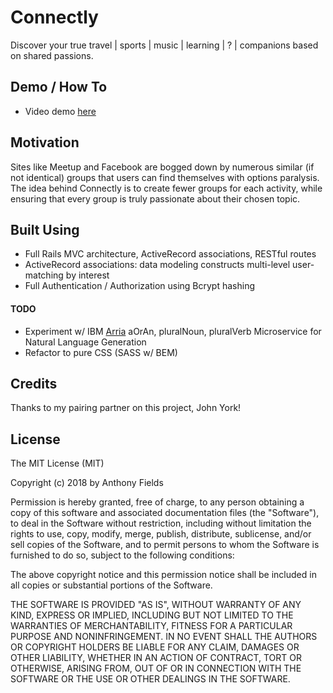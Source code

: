 # Connectly
Discover your true travel | sports | music | learning | ? | companions based on shared passions.

## Demo / How To

* Video demo [here](https://www.youtube.com/watch?v=O7oKxrhMfm4&feature=youtu.be)

## Motivation
Sites like Meetup and Facebook are bogged down by numerous similar (if not identical) groups that users can find themselves with options paralysis. The idea behind Connectly is to create fewer groups for each activity, while ensuring that every group is truly passionate about their chosen topic.

## Built Using
* Full Rails MVC architecture, ActiveRecord associations, RESTful routes
* ActiveRecord associations: data modeling constructs multi-level user-matching by interest
* Full Authentication / Authorization using Bcrypt hashing

#### TODO
* Experiment w/ IBM [Arria](https://nlgapi.arria.com/#/microservices/aOrAn) aOrAn, pluralNoun, pluralVerb Microservice for Natural Language Generation
* Refactor to pure CSS (SASS w/ BEM)

## Credits
Thanks to my pairing partner on this project, John York!

## License
The MIT License (MIT)

Copyright (c) 2018 by Anthony Fields

Permission is hereby granted, free of charge, to any person obtaining a copy of this software and associated documentation files (the "Software"), to deal in the Software without restriction, including without limitation the rights to use, copy, modify, merge, publish, distribute, sublicense, and/or sell copies of the Software, and to permit persons to whom the Software is furnished to do so, subject to the following conditions:

The above copyright notice and this permission notice shall be included in all copies or substantial portions of the Software.

THE SOFTWARE IS PROVIDED "AS IS", WITHOUT WARRANTY OF ANY KIND, EXPRESS OR IMPLIED, INCLUDING BUT NOT LIMITED TO THE WARRANTIES OF MERCHANTABILITY, FITNESS FOR A PARTICULAR PURPOSE AND NONINFRINGEMENT. IN NO EVENT SHALL THE AUTHORS OR COPYRIGHT HOLDERS BE LIABLE FOR ANY CLAIM, DAMAGES OR OTHER LIABILITY, WHETHER IN AN ACTION OF CONTRACT, TORT OR OTHERWISE, ARISING FROM, OUT OF OR IN CONNECTION WITH THE SOFTWARE OR THE USE OR OTHER DEALINGS IN THE SOFTWARE.